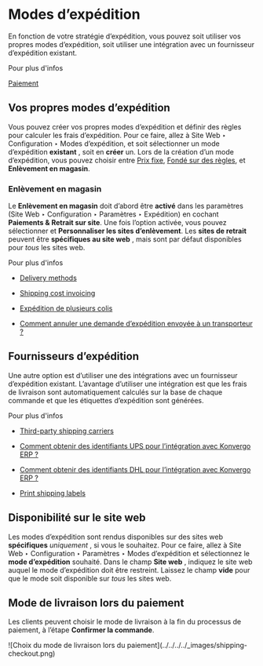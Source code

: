 # Modes d’expédition

En fonction de votre stratégie d’expédition, vous pouvez soit utiliser vos
propres modes d’expédition, soit utiliser une intégration avec un fournisseur
d’expédition existant.

<div class="alert alert-secondary" id="ecommerce-own-shipping">
<p class="alert-title">
Pour plus d'infos</p><p><a href="checkout">Paiement</a></p>
</div>

## Vos propres modes d’expédition

Vous pouvez créer vos propres modes d’expédition et définir des règles pour
calculer les frais d’expédition. Pour ce faire, allez à Site Web ‣
Configuration ‣ Modes d’expédition, et soit sélectionner un mode d’expédition
**existant** , soit en **créer** un. Lors de la création d’un mode
d’expédition, vous pouvez choisir entre [Prix
fixe](../../../inventory_and_mrp/inventory/shipping_receiving/setup_configuration/delivery_method),
[Fondé sur des
règles](../../../inventory_and_mrp/inventory/shipping_receiving/setup_configuration/delivery_method),
et **Enlèvement en magasin**.

### Enlèvement en magasin

Le **Enlèvement en magasin** doit d’abord être **activé** dans les paramètres
(Site Web ‣ Configuration ‣ Paramètres ‣ Expédition) en cochant **Paiements &
Retrait sur site**. Une fois l’option activée, vous pouvez sélectionner et
**Personnaliser les sites d’enlèvement**. Les **sites de retrait** peuvent
être **spécifiques au site web** , mais sont par défaut disponibles pour
_tous_ les sites web.

<div class="alert alert-secondary">
<p class="alert-title">
Pour plus d'infos</p><ul>
<li><p><a href="../../../inventory_and_mrp/inventory/shipping_receiving/setup_configuration/delivery_method">Delivery methods</a></p></li>
<li><p><a href="../../../inventory_and_mrp/inventory/shipping_receiving/advanced_operations_shipping/invoicing">Shipping cost invoicing</a></p></li>
<li><p><a href="../../../inventory_and_mrp/inventory/shipping_receiving/advanced_operations_shipping/multipack">Expédition de plusieurs colis</a></p></li>
<li><p><a href="../../../inventory_and_mrp/inventory/shipping_receiving/advanced_operations_shipping/cancel">Comment annuler une demande d’expédition envoyée à un transporteur ?</a></p></li>
</ul>
</div>

## Fournisseurs d’expédition

Une autre option est d’utiliser une des intégrations avec un fournisseur
d’expédition existant. L’avantage d’utiliser une intégration est que les frais
de livraison sont automatiquement calculés sur la base de chaque commande et
que les étiquettes d’expédition sont générées.

<div class="alert alert-secondary">
<p class="alert-title">
Pour plus d'infos</p><ul>
<li><p><a href="../../../inventory_and_mrp/inventory/shipping_receiving/setup_configuration/third_party_shipper">Third-party shipping carriers</a></p></li>
<li><p><a href="../../../inventory_and_mrp/inventory/shipping_receiving/setup_configuration/ups_credentials">Comment obtenir des identifiants UPS pour l’intégration avec Konvergo ERP ?</a></p></li>
<li><p><a href="../../../inventory_and_mrp/inventory/shipping_receiving/setup_configuration/dhl_credentials">Comment obtenir des identifiants DHL pour l’intégration avec Konvergo ERP ?</a></p></li>
<li><p><a href="../../../inventory_and_mrp/inventory/shipping_receiving/setup_configuration/labels">Print shipping labels</a></p></li>
</ul>
</div>

## Disponibilité sur le site web

Les modes d’expédition sont rendus disponibles sur des sites web
**spécifiques** _uniquement_ , si vous le souhaitez. Pour ce faire, allez à
Site Web ‣ Configuration ‣ Paramètres ‣ Modes d’expédition et sélectionnez le
**mode d’expédition** souhaité. Dans le champ **Site web** , indiquez le site
web auquel le mode d’expédition doit être restreint. Laissez le champ **vide**
pour que le mode soit disponible sur _tous_ les sites web.

## Mode de livraison lors du paiement

Les clients peuvent choisir le mode de livraison à la fin du processus de
paiement, à l’étape **Confirmer la commande**.

![Choix du mode de livraison lors du paiement](../../../../_images/shipping-
checkout.png)

